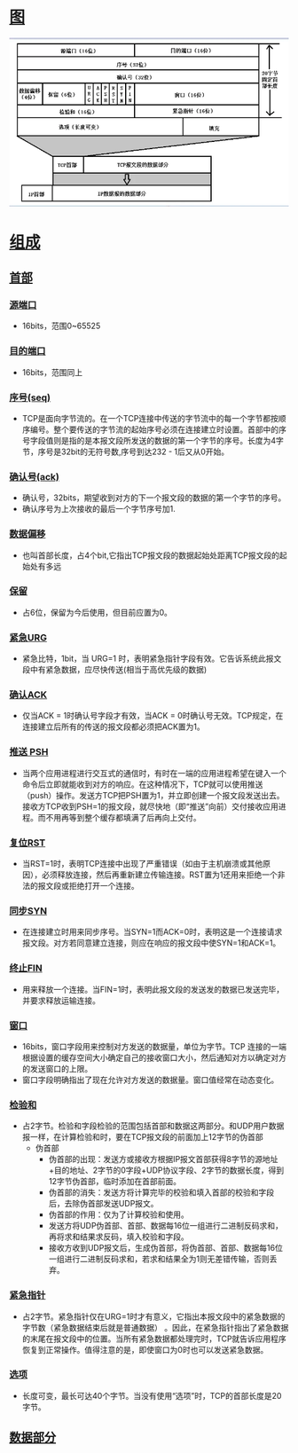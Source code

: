 # [图](#)
![img.png](../img/计算机网络/TCP报文.png)

# [组成](#)
## [首部](#)
### [源端口](#)
  - 16bits，范围0~65525
### [目的端口](#)
  - 16bits，范围同上

### [序号(seq)](#)
  - TCP是面向字节流的。在一个TCP连接中传送的字节流中的每一个字节都按顺序编号。整个要传送的字节流的起始序号必须在连接建立时设置。首部中的序号字段值则是指的是本报文段所发送的数据的第一个字节的序号。长度为4字节，序号是32bit的无符号数,序号到达232 - 1后又从0开始。
### [确认号(ack)](#)
  - 确认号，32bits，期望收到对方的下一个报文段的数据的第一个字节的序号。
  - 确认序号为上次接收的最后一个字节序号加1.
### [数据偏移](#)
  - 也叫首部长度，占4个bit,它指出TCP报文段的数据起始处距离TCP报文段的起始处有多远
### [保留](#)
  - 占6位，保留为今后使用，但目前应置为0。
### [紧急URG](#)
  - 紧急比特，1bit，当 URG=1 时，表明紧急指针字段有效。它告诉系统此报文段中有紧急数据，应尽快传送(相当于高优先级的数据)
### [确认ACK](#)
  - 仅当ACK = 1时确认号字段才有效，当ACK = 0时确认号无效。TCP规定，在连接建立后所有的传送的报文段都必须把ACK置为1。
### [推送 PSH](#)
  - 当两个应用进程进行交互式的通信时，有时在一端的应用进程希望在键入一个命令后立即就能收到对方的响应。在这种情况下，TCP就可以使用推送（push）操作。发送方TCP把PSH置为1，并立即创建一个报文段发送出去。接收方TCP收到PSH=1的报文段，就尽快地（即“推送”向前）交付接收应用进程。而不用再等到整个缓存都填满了后再向上交付。
### [复位RST](#)
  - 当RST=1时，表明TCP连接中出现了严重错误（如由于主机崩溃或其他原因），必须释放连接，然后再重新建立传输连接。RST置为1还用来拒绝一个非法的报文段或拒绝打开一个连接。
### [同步SYN](#)
  - 在连接建立时用来同步序号。当SYN=1而ACK=0时，表明这是一个连接请求报文段。对方若同意建立连接，则应在响应的报文段中使SYN=1和ACK=1。
### [终止FIN](#)
  - 用来释放一个连接。当FIN=1时，表明此报文段的发送发的数据已发送完毕，并要求释放运输连接。
### [窗口](#)
  - 16bits，窗口字段用来控制对方发送的数据量，单位为字节。TCP 连接的一端根据设置的缓存空间大小确定自己的接收窗口大小，然后通知对方以确定对方的发送窗口的上限。
  - 窗口字段明确指出了现在允许对方发送的数据量。窗口值经常在动态变化。
### [检验和](#)
  - 占2字节。检验和字段检验的范围包括首部和数据这两部分。和UDP用户数据报一样，在计算检验和时，要在TCP报文段的前面加上12字节的伪首部
    - 伪首部
      - 伪首部的出现：发送方或接收方根据IP报文首部获得8字节的源地址+目的地址、2字节的0字段+UDP协议字段、2字节的数据长度，得到12字节伪首部，临时添加在首部前面。
      - 伪首部的消失：发送方将计算完毕的校验和填入首部的校验和字段后，去除伪首部发送UDP报文。
      - 伪首部的作用：仅为了计算校验和使用。
      - 发送方将UDP伪首部、首部、数据每16位一组进行二进制反码求和，再将求和结果求反码，填入校验和字段。
      - 接收方收到UDP报文后，生成伪首部，将伪首部、首部、数据每16位一组进行二进制反码求和，若求和结果全为1则无差错传输，否则丢弃。
### [紧急指针](#)
  - 占2字节。紧急指针仅在URG=1时才有意义，它指出本报文段中的紧急数据的字节数（紧急数据结束后就是普通数据） 。因此，在紧急指针指出了紧急数据的末尾在报文段中的位置。当所有紧急数据都处理完时，TCP就告诉应用程序恢复到正常操作。值得注意的是，即使窗口为0时也可以发送紧急数据。
### [选项](#)
  - 长度可变，最长可达40个字节。当没有使用“选项”时，TCP的首部长度是20字节。
## [数据部分](#)